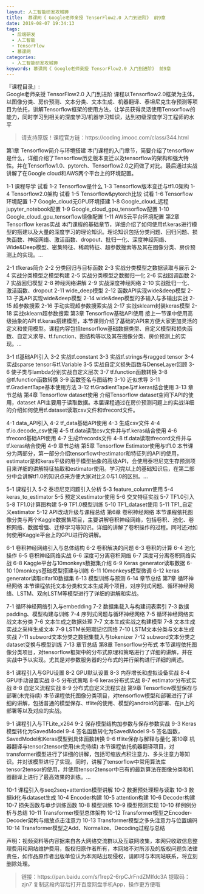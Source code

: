 ```yaml
---
layout: 人工智能研发攻城狮
title:  慕课网《 Google老师亲授 TensorFlow2.0 入门到进阶》 前9章
date: 2019-08-07 19:34:13
tags:
  - 后端研发
  - 人工智能
  - TensorFlow
  - 慕课网
categories:
  - 人工智能研发攻城狮
keywords: 慕课网《 Google老师亲授 TensorFlow2.0 入门到进阶》 前9章
---
```

『课程目录』:  
Google老师亲授 TensorFlow2.0 入门到进阶
课程以Tensorflow2.0框架为主体，以图像分类、房价预测、文本分类、文本生成、机器翻译、泰坦尼克生存预测等项目为依托，讲解Tensorflow框架的使用方法，让学员获得灵活使用Tensorflow的能力，同时学习到相关的深度学习/机器学习知识，达到初级深度学习工程师的水平

<!-- more --> 
<blockquote class="blockquote-center">
请支持原版！课程官方链：https://coding.imooc.com/class/344.html</blockquote>
</blockquote>
第1章 Tensorflow简介与环境搭建
本门课程的入门章节，简要介绍了tensorflow是什么，详细介绍了Tensorflow历史版本变迁以及tensorflow的架构和强大特性。并在Tensorflow1.0、pytorch、Tensorflow2.0之间做了对比。最后通过实战讲解了在Google cloud和AWS两个平台上的环境配置。

 1-1 课程导学 试看
 1-2 Tensorflow是什么
 1-3 Tensorflow版本变迁与tf1.0架构
 1-4 Tensorflow2.0架构 试看
 1-5 Tensorflow&pytorch比较 试看
 1-6 Tensorflow环境配置
 1-7 Google_cloud无GPU环境搭建
 1-8 Google_cloud_远程jupyter_notebook配置
 1-9 Google_cloud_gpu_tensorflow配置
 1-10 Google_cloud_gpu_tensorflow镜像配置
 1-11 AWS云平台环境配置
第2章 Tensorflow keras实战
本门课程的基础章节，详细介绍了如何使用tf.keras进行模型的搭建以及大量的深度学习的理论知识。理论知识包括分类问题、回归问题、损失函数、神经网络、激活函数、dropout、批归一化、深度神经网络、Wide&Deep模型、密集特征、稀疏特征、超参数搜索等及其在图像分类、房价预测上的实现。...

 2-1 tfkeras简介
 2-2 分类回归与目标函数
 2-3 实战分类模型之数据读取与展示
 2-4 实战分类模型之模型构建
 2-5 实战分类模型之数据归一化
 2-6 实战回调函数
 2-7 实战回归模型
 2-8 神经网络讲解
 2-9 实战深度神经网络
 2-10 实战批归一化、激活函数、dropout
 2-11 wide_deep模型
 2-12 函数API实现wide&deep模型
 2-13 子类API实现wide&deep模型
 2-14 wide&deep模型的多输入与多输出实战
 2-15 超参数搜索
 2-16 手动实现超参数搜索实战
 2-17 实战sklearn封装keras模型
 2-18 实战sklearn超参数搜索
第3章 Tensorflow基础API使用
接上一节课中使用高级抽象的API tf.keras搭建模型，本节课则介绍了基础的API来方便大家更加灵活的定义和使用模型。课程内容包括tensorflow基础数据类型、自定义模型和损失函数、自定义求导、tf.function、图结构等以及其在图像分类、房价预测上的实现。...

 3-1 tf基础API引入
 3-2 实战tf.constant
 3-3 实战tf.strings与ragged tensor
 3-4 实战sparse tensor与tf.Variable
 3-5 实战自定义损失函数与DenseLayer回顾
 3-6 使子类与lambda分别实战自定义层次
 3-7 tf.function函数转换
 3-8 @tf.function函数转换
 3-9 函数签名与图结构
 3-10 近似求导
 3-11 tf.GradientTape基本使用方法
 3-12 tf.GradientTape与tf.keras结合使用
 3-13 章节总结
第4章 Tensorflow dataset使用
介绍Tensorflow dataset空间下API的使用，dataset API主要用于读取数据。本届课程通过在房价预测问题上的实战详细的介绍如何使用tf.dataset读取csv文件和tfrecord文件。

 4-1 data_API引入
 4-2 tf_data基础API使用
 4-3 生成csv文件
 4-4 tf.io.decode_csv使用
 4-5 tf.data读取csv文件并与tf.keras结合使用
 4-6 tfrecord基础API使用
 4-7 生成tfrecords文件
 4-8 tf.data读取tfrecord文件并与tf.keras结合使用
 4-9 章节总结
第5章 Tensorflow Estimator使用与tf1.0
本节课分为两部分，第一部分介绍tensorflow中estimator和特征列的API的使用，estimator是和keras平级的用于模型抽象的高级API，会使用泰坦尼克生存预测项目来详细的讲解特征抽取和estimator使用。学习完以上的基础知识后，在第二部分中会讲解tf1.0的知识点来方便大家对比2.0与1.0的区别。...

 5-1 课程引入
 5-2 泰坦尼克问题引入分析
 5-3 feature_column使用
 5-4 keras_to_estimator
 5-5 预定义estimator使用
 5-6 交叉特征实战
 5-7 TF1.0引入
 5-8 TF1.0计算图构建
 5-9 TF1.0模型训练
 5-10 TF1_dataset使用
 5-11 TF1_自定义estimator
 5-12 API改动升级与课程总结
第6章 卷积神经网络
本节课程依托图像分类与两个Kaggle数据集项目，主要讲解卷积神经网络，包括卷积、池化、卷积网络、数据增强、迁移学习等知识。详细的讲解了卷积操作的过程。同时还对如何使用Kaggle平台上的GPU进行的讲解。

 6-1 卷积神经网络引入与总体结构
 6-2 卷积解决的问题
 6-3 卷积的计算
 6-4 池化操作
 6-5 卷积神经网络实战
 6-6 深度可分离卷积网络
 6-7 深度可分离卷积网络实战
 6-8 Kaggle平台与10monkeys数据集介绍
 6-9 Keras generator读取数据
 6-10 10monkeys基础模型搭建与训练
 6-11 10monkeys模型微调
 6-12 keras generator读取cifar10数据集
 6-13 模型训练与预测
 6-14 章节总结
第7章 循环神经网络
本节课程依托文本分类和文本生成两个项目，对序列式问题、循环神经网络、LSTM、双向LSTM等模型进行了详细的讲解和实战。

 7-1 循环神经网络引入与embedding
 7-2 数据集载入与构建词表索引
 7-3 数据padding、模型构建与训练
 7-4 序列式问题与循环神经网络
 7-5 循环神经网络实战文本分类
 7-6 文本生成之数据处理
 7-7 文本生成实战之构建模型
 7-8 文本生成实战之采样生成文本
 7-9 LSTM长短期记忆网络
 7-10 LSTM文本分类与文本生成实战
 7-11 subword文本分类之数据集载入与tokenizer 
 7-12 subword文本分类之dataset变换与模型训练 
 7-13 章节总结 
第8章 Tensorflow分布式
本节课程依托图像分类项目，对tensorflow框架中的分布式原理和策略进行了详细的讲解，并在实战中予以实现。尤其是对参数服务器的分布式的并行架构进行详细的阐述。

 8-1 课程引入与GPU设置
 8-2 GPU默认设置
 8-3 内存增长和虚拟设备实战
 8-4 GPU手动设置实战
 8-5 分布式策略
 8-6 keras分布式实战
 8-7 estimator分布式实战
 8-8 自定义流程实战
 8-9 分布式自定义流程实战
第9章 Tensorflow模型保存与部署(未完待续)
本节课程依托图像分类项目，对tensorflow模型和部署进行了详细的讲解，包括普通的模型保存、tflite的使用、模型的android的部署、在js上的部署等以及对应的实战。

 9-1 课程引入与TFLite_x264 
 9-2 保存模型结构加参数与保存参数实战 
 9-3 Keras模型转化为SavedModel 
 9-4 签名函数转化为SavedModel 
 9-5 签名函数，SavedModel和Keras模型到具体函数转换 
 9-6 tflite保存与解释与量化 
第10章 机器翻译与tensor2tensor使用(未完待续)
本节课程依托机器翻译项目，对transformer模型进行了详细的讲解，包括可缩放点积注意力、多头注意力等知识。并对该模型进行了实现。同时，讲解了tensorflow中常用算法库tensor2tensor的使用，并使用tensor2tensor中已有的最新算法在图像分类和机器翻译上进行了最高效果的训练。...

 10-1 课程引入与seq2seq+attention模型讲解 
 10-2 数据预处理理与读取 
 10-3 数据id化与dataset生成 
 10-4 Encoder构建 
 10-5 attention构建 
 10-6 Decoder构建 
 10-7 损失函数与单步训练函数 
 10-8 模型训练 
 10-9 模型预测实现 
 10-10 样例例分析与总结 
 10-11 Transformer模型总体架构 
 10-12 Transformer模型之Encoder-Decoder架构与缩放点击注意力 
 10-13 Transformer模型之多头注意力与位置编码 
 10-14 Transformer模型之Add、Normalize、Decoding过程与总结 
<div class="post-copyright">
    <div class="post-copyright__author">
      <span class="post-copyright-meta">声明：视频资料等内容据来自各大网络交流群以及互联网收集，本网只收取信息整理费用和网站维护费用，版权归原作者所有，本网站不对所涉及的版权问题负法律责任，如作品原作者出版单位认为本网站出现侵权，请即时与本网站联系，将立刻删除处理。 </span>
    </div>
</div>

<blockquote class="blockquote-center">
链接：https://pan.baidu.com/s/1rep2-6rpCJrFndZMIfdc3A 
提取码：zjn7 
复制这段内容后打开百度网盘手机App，操作更方便哦
</blockquote>

